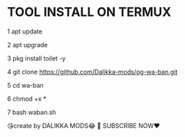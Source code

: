 # TOOL INSTALL ON TERMUX 

1 apt update

2 apt upgrade

3 pkg install toilet -y

4 git clone https://github.com/Dalikka-mods/og-wa-ban.git

5 cd wa-ban

6 chmod +x *

7 bash waban.sh

😘create by DALIKKA MODS😂
🥰 SUBSCRIBE NOW❤
